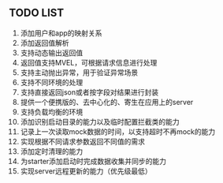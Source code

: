 TODO LIST
---

1. 添加用户和app的映射关系
2. 添加返回值解析
3. 支持动态输出返回值
4. 返回值支持MVEL，可根据请求信息进行处理
5. 支持主动抛出异常，用于验证异常场景
6. 支持不同环境的处理
7. 支持直接返回json或者按字段对结果进行封装
8. 提供一个便携版的、去中心化的、寄生在应用上的server
9. 支持负载均衡的环境
10. 添加识别启动目录的能力以及临时配置拦截类的能力
11. 记录上一次读取mock数据的时间，以支持超时不再mock的能力
12. 实现根据不同请求参数返回不同值的需求
13. 添加定时清理的能力
14. 为starter添加启动时完成数据收集并同步的能力
15. 实现server远程更新的能力（优先级最低）